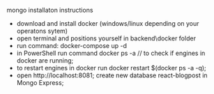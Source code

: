 mongo installaton instructions

- download and install docker (windows/linux depending on your operatons sytem)
- open terminal and positions yourself in backend\docker folder
- run command: docker-compose up -d 
- in PowerShell run command docker ps -a // to check if engines in docker are running;
- to restart engines in docker run docker restart $(docker ps -a -q);
- open http://localhost:8081;
create new database react-blogpost in Mongo Express;